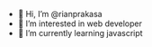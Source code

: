 - 👋 Hi, I’m @rianprakasa
- 👀 I’m interested in web developer
- 🌱 I’m currently learning javascript

<!---
rianprakasa/rianprakasa is a ✨ special ✨ repository because its `README.md` (this file) appears on your GitHub profile.
You can click the Preview link to take a look at your changes.
--->

